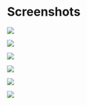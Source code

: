 # Screenshots

![](/assets/screenshot-1.png)

![](/assets/screenshot-2.png)

![](/assets/screenshot-3.png)

![](/assets/screenshot-4.png)

![](/assets/screenshot-5.png)

![](/assets/screenshot-6.png)